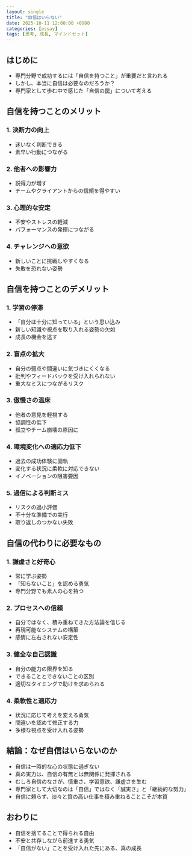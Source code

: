 ```yaml
---
layout: single
title: "自信はいらない"
date: 2025-10-11 12:00:00 +0900
categories: [essay]
tags: [思考, 成長, マインドセット]
---
```


## はじめに
- 専門分野で成功するには「自信を持つこと」が重要だと言われる
- しかし、本当に自信は必要なのだろうか？
- 専門家として歩む中で感じた「自信の罠」について考える

## 自信を持つことのメリット

### 1. 決断力の向上
- 迷いなく判断できる
- 素早い行動につながる

### 2. 他者への影響力
- 説得力が増す
- チームやクライアントからの信頼を得やすい

### 3. 心理的な安定
- 不安やストレスの軽減
- パフォーマンスの発揮につながる

### 4. チャレンジへの意欲
- 新しいことに挑戦しやすくなる
- 失敗を恐れない姿勢

## 自信を持つことのデメリット

### 1. 学習の停滞
- 「自分は十分に知っている」という思い込み
- 新しい知識や視点を取り入れる姿勢の欠如
- 成長の機会を逃す

### 2. 盲点の拡大
- 自分の弱点や間違いに気づきにくくなる
- 批判やフィードバックを受け入れられない
- 重大なミスにつながるリスク

### 3. 傲慢さの温床
- 他者の意見を軽視する
- 協調性の低下
- 孤立やチーム崩壊の原因に

### 4. 環境変化への適応力低下
- 過去の成功体験に固執
- 変化する状況に柔軟に対応できない
- イノベーションの阻害要因

### 5. 過信による判断ミス
- リスクの過小評価
- 不十分な準備での実行
- 取り返しのつかない失敗

## 自信の代わりに必要なもの

### 1. 謙虚さと好奇心
- 常に学ぶ姿勢
- 「知らないこと」を認める勇気
- 専門分野でも素人の心を持つ

### 2. プロセスへの信頼
- 自分ではなく、積み重ねてきた方法論を信じる
- 再現可能なシステムの構築
- 感情に左右されない安定性

### 3. 健全な自己認識
- 自分の能力の限界を知る
- できることとできないことの区別
- 適切なタイミングで助けを求められる

### 4. 柔軟性と適応力
- 状況に応じて考えを変える勇気
- 間違いを認めて修正する力
- 多様な視点を受け入れる姿勢

## 結論：なぜ自信はいらないのか

- 自信は一時的な心の状態に過ぎない
- 真の実力は、自信の有無とは無関係に発揮される
- むしろ自信のなさが、慎重さ、学習意欲、謙虚さを生む
- 専門家として大切なのは「自信」ではなく「誠実さ」と「継続的な努力」
- 自信に頼らず、淡々と質の高い仕事を積み重ねることこそが本質

## おわりに
- 自信を捨てることで得られる自由
- 不安と共存しながら前進する勇気
- 「自信がない」ことを受け入れた先にある、真の成長